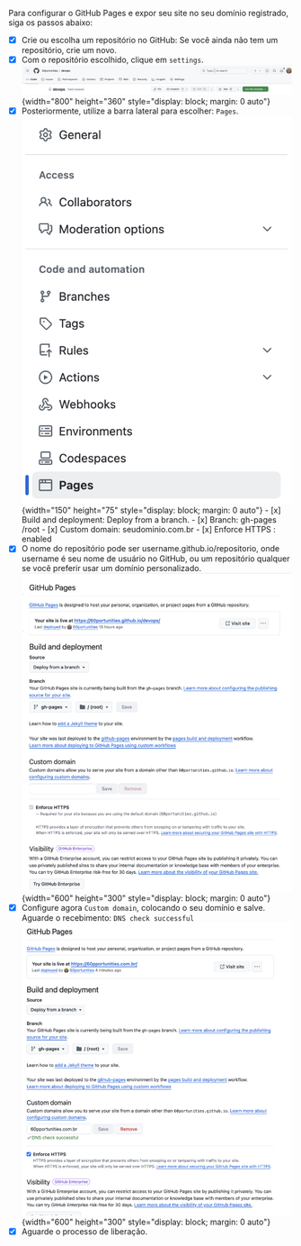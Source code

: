 Para configurar o GitHub Pages e expor seu site no seu domínio registrado, siga os passos abaixo:

- [x] Crie ou escolha um repositório no GitHub: Se você ainda não tem um repositório, crie um novo.
- [x] Com o repositório escolhido, clique em `settings`.
![](img/github-conf-repo-001.png){width="800" height="360" style="display: block; margin: 0 auto"}
- [x] Posteriormente, utilize a barra lateral para escolher: `Pages`.
![](img/github-conf-repo-002.png){width="150" height="75" style="display: block; margin: 0 auto"}
      - [x] Build and deployment: Deploy from a branch.
      - [x] Branch: gh-pages /root
      - [x] Custom domain: seudominio.com.br
      - [x] Enforce HTTPS : enabled
- [x] O nome do repositório pode ser username.github.io/repositorio, onde username é seu nome de usuário no GitHub, ou um repositório qualquer se você preferir usar um domínio personalizado.
![](img/github-conf-repo-003.png){width="600" height="300" style="display: block; margin: 0 auto"}
- [x] Configure agora `Custom domain`, colocando o seu domínio e salve. Aguarde o recebimento: `DNS check successful`
![](img/github-conf-repo-004.png){width="600" height="300" style="display: block; margin: 0 auto"}
- [x] Aguarde o processo de liberação.
